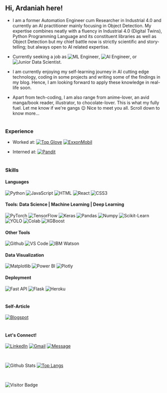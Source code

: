 ## Hi, Ardaniah here! 

* I am a former Automation Engineer cum Researcher in Industrial 4.0 and currently an AI practitioner mainly focusing in Object Detection. My expertise combines neatly with a fluency in Industrial 4.0 (Digital Twins), Python Programming Language and its constituent libraries as well as Object Detection but my chief battle now is strictly scientific and story-telling; but always open to AI related expertise. 
*  Currently seeking a job as ![ML Engineer](https://img.shields.io/badge/-ML%20Engineer-black?color=FFD700&style=flat-square), ![AI Engineer](https://img.shields.io/badge/-AI%20Engineer-black?color=EE82EE&style=flat-square), or ![Junior Data Scientist](https://img.shields.io/badge/-Data%20Scientist-black?color=808000&style=flat-square).

*  I am currently enjoying my self-learning journey in AI cutting edge technology, coding in some projects and writing some of the findings in my blog. Hence, I am looking forward to apply these knowledge in real-life soon.

*  Apart from tech-coding, I am also range from anime-lover, an avid manga/book reader, illustrator, to chocolate-lover. This is what my fully fuel. Let me know if we're gangs 😉 Nice to meet you all. Scroll down to know more...

#

### Experience 
* Worked at: [![Top Glove](https://img.shields.io/badge/-Top%20Glove%20Corp%20Bhd-4169E1?logoColor=white&style=plastic&logoWidth=20&logo=Thingiverse)](https://www.topglove.com) [![ExxonMobil](https://img.shields.io/badge/-ExxonMobil-FF0000??logo=exxon-600&logoColor=white&style=plastic&logoWidth=20)](https://corporate.exxonmobil.com/)

* Interned at: [![Pandit](https://img.shields.io/badge/-Pandit%20Sdn%20Bhd-BC8F8F?logoColor=white&style=plastic)](https://www.linkedin.com/company/pandit-sdn-bhd/)  

#

### Skills 

#### Languages
![Python](https://img.shields.io/badge/-Python-FFD43B?logoColor=3776AB&style=plastic&logoWidth=20&logo=Python)
![JavaScript](https://img.shields.io/badge/-JavaScript-8B008B?logoColor=F7DF1E&style=plastic&logoWidth=20&logo=JavaScript) 
![HTML](https://img.shields.io/badge/-HTML5-E34F26?logoColor=white&style=plastic&logoWidth=20&logo=HTML5)
![React](https://img.shields.io/badge/-React-F5F5F5?logoColor=61DAFB&style=plastic&logoWidth=20&logo=React) 
![CSS3](https://img.shields.io/badge/-CSS3-1572B6?logoColor=white&style=plastic&logoWidth=20&logo=css3)

#### Tools: Data Science | Machine Learning | Deep Learning
![PyTorch](https://img.shields.io/badge/-PyTorch-0000FF?logoColor=EE4C2C&style=plastic&logoWidth=20&logo=PyTorch)
![TensorFlow](https://img.shields.io/badge/-TensorFlow-black?logoColor=FF6F00&style=plastic&logoWidth=20&logo=c%2B%2B)
![Keras](https://img.shields.io/badge/-Keras-D00000?logoColor=white&style=plastic&logoWidth=20&logo=Keras) 
![Pandas](https://img.shields.io/badge/-Pandas-0000CD?logoColor=8B008B&style=plastic&logoWidth=20&logo=Pandas)
![Numpy](https://img.shields.io/badge/-Numpy-4169E1?logoColor=013243&style=plastic&logoWidth=20&logo=Numpy) 
![Scikit-Learn](https://img.shields.io/badge/Scikit--Learn-black?logoColor=F7931E&style=plastic&logoWidth=20&logo=Scikit-learn) 
![YOLO](https://img.shields.io/badge/-YOLO-800000?logoColor=00FFFF&style=plastic&logoWidth=20&logo=YOLO) 
![Colab](https://img.shields.io/badge/-Colab-708090?logoColor=F9AB00&style=plastic&logoWidth=20&logo=GoogleColab) 
![XGBoost](https://img.shields.io/badge/-XGBoost-18BFFF?logoColor=61dbfb&style=plastic&logoWidth=20&logo=XGBoost) 

#### Other Tools
![Github](https://img.shields.io/badge/-Github-EA4AAA?logoColor=white&style=plastic&logoWidth=20&logo=Github)
![VS Code](https://img.shields.io/badge/-VS%20Code-5C2D91?logoColor=007ACC&style=plastic&logoWidth=20&logo=VisualStudioCode)
![IBM Watson](https://img.shields.io/badge/-IBM%20Watson-black?logoColor=BE95FF&style=plastic&logoWidth=20&logo=IBMWatson)


#### Data Visualization
![Matplotlib](https://img.shields.io/badge/-Matplotlib-FFA07A?logoColor=white&style=plastic&logoWidth=20&logo=matplotlib)
![Power BI](https://img.shields.io/badge/-Power%20BI-F2C811?logoColor=black&style=plastic&logoWidth=20&logo=PowerBI)
![Plotly](https://img.shields.io/badge/-Plotly-white?logoColor=5F9EA0&style=plastic&logoWidth=20&logo=Plotly)

#### Deployment
![Fast API](https://img.shields.io/badge/-Fast%20API-3A3A42?logoColor=009688&style=plastic&logoWidth=20&logo=FastAPI)
![Flask](https://img.shields.io/badge/-Flask-FF6A00?logoColor=000000&style=plastic&logoWidth=20&logo=Flask)
![Heroku](https://img.shields.io/badge/-Heroku-A5915F?logoColor=430098&style=plastic&logoWidth=20&logo=Heroku)

# 

#### Self-Article
[![Blogspot](https://img.shields.io/badge/-Blogspot-black?logoColor=FF5722&style=plastic&logoWidth=20&logo=Blogger)](https://ardaniahjamaluddin.blogspot.com)

#

#### Let's Connect! 
[![LinkedIn](https://img.shields.io/badge/-LinkedIn-0A66C2?logoColor=black&style=plastic&logoWidth=20&logo=LinkedIn)](https://www.linkedin.com/in/ardaniahjamaluddin)
[![Gmail](https://img.shields.io/badge/-Gmail-EA4335?logoColor=black&style=plastic&logoWidth=20&logo=Gmail)](mailto:ardaniahjamaluddin@gmail.com)
[![Message](https://img.shields.io/badge/-Message-25D366?logoColor=black&style=plastic&logoWidth=20&logo=WhatsApp)](https://wa.me/+60123726624)

<br>

![Github Stats](https://github-readme-stats.vercel.app/api?username=ArdaniahJ&count_private=true&show_icons=true&include_all_commits=true&theme=dark&layout=compact)
[![Top Langs](https://github-readme-stats.vercel.app/api/top-langs/?username=ArdaniahJ&&hide=TeX&layout=compact&theme=dark)](https://github.com/ArdaniahJ/github-readme-stats)

<br>

![Visitor Badge](https://visitor-badge.laobi.icu/badge?page_id=ArdaniahJ)

